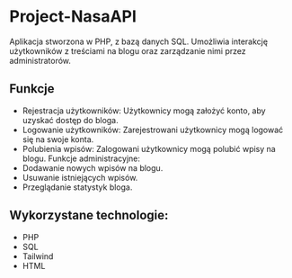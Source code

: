 # Project-NasaAPI
Aplikacja stworzona w PHP, z bazą danych SQL. Umożliwia interakcję użytkowników z treściami na blogu oraz zarządzanie nimi przez administratorów.

## Funkcje

- Rejestracja użytkowników: Użytkownicy mogą założyć konto, aby uzyskać dostęp do bloga.
- Logowanie użytkowników: Zarejestrowani użytkownicy mogą logować się na swoje konta.
- Polubienia wpisów: Zalogowani użytkownicy mogą polubić wpisy na blogu.
Funkcje administracyjne:
- Dodawanie nowych wpisów na blogu.
- Usuwanie istniejących wpisów.
- Przeglądanie statystyk bloga.


## Wykorzystane technologie:
- PHP
- SQL
- Tailwind
- HTML
